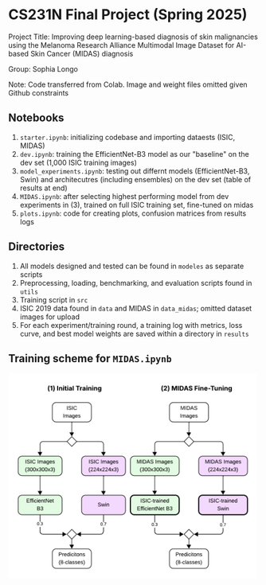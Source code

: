 # CS231N Final Project (Spring 2025)

Project Title: Improving deep learning-based diagnosis of skin malignancies using the Melanoma Research Alliance Multimodal Image Dataset for AI-based Skin Cancer (MIDAS) diagnosis

Group: Sophia Longo

Note: Code transferred from Colab. Image and weight files omitted given Github constraints

## Notebooks
1. `starter.ipynb`: initializing codebase and importing dataests (ISIC, MIDAS)
2. `dev.ipynb`: training the EfficientNet-B3 model as our "baseline" on the dev set (1,000 ISIC training images)
3. `model_experiments.ipynb`: testing out differnt models (EfficientNet-B3, Swin) and architecutres (including ensembles) on the dev set (table of results at end)
4. `MIDAS.ipynb`: after selecting highest performing model from dev experiments in (3), trained on full ISIC training set, fine-tuned on midas
5. `plots.ipynb`: code for creating plots, confusion matrices from results logs 

## Directories
1. All models designed and tested can be found in `modeles` as separate scripts
2. Preprocessing, loading, benchmarking, and evaluation scripts found in `utils`
3. Training script in `src`
4. ISIC 2019 data found in `data` and MIDAS in `data_midas`; omitted dataset images for upload
5. For each experiment/training round, a training log with metrics, loss curve, and best model weights are saved within a directory in `results`

## Training scheme for `MIDAS.ipynb`

<img src="training-procedure.png" alt="Model Training Scheme" width="500"/>

